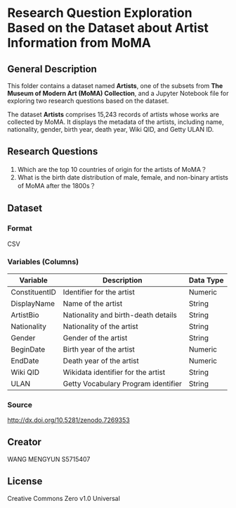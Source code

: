 # Research Question Exploration Based on the Dataset about Artist Information from MoMA


## General Description
This folder contains a dataset named **Artists**, one of the subsets from **The Museum of Modern Art (MoMA) Collection**, and a Jupyter Notebook file for exploring two research questions based on the dataset.

The dataset **Artists** comprises 15,243 records of artists whose works are collected by MoMA. It displays the metadata of the artists, including name, nationality, gender, birth year, death year, Wiki QID, and Getty ULAN ID.


## Research Questions
1. Which are the top 10 countries of origin for the artists of MoMA？
2. What is the birth date distribution of male, female, and non-binary artists of MoMA after the 1800s？


## Dataset
### Format
CSV 


### Variables (Columns)

Variable        | Description                       | Data Type
--------------- | --------------------------------- | ---------
ConstituentID   | Identifier for the artist          | Numeric
DisplayName     | Name of the artist                 | String
ArtistBio       | Nationality and birth-death details   | String
Nationality     | Nationality of the artist          | String
Gender          | Gender of the artist               | String
BeginDate       | Birth year of the artist           | Numeric
EndDate         | Death year of the artist           | Numeric
Wiki QID        | Wikidata identifier for the artist | String
ULAN            | Getty Vocabulary Program identifier| String


### Source
http://dx.doi.org/10.5281/zenodo.7269353


## Creator
WANG MENGYUN
S5715407


## License
Creative Commons Zero v1.0 Universal
